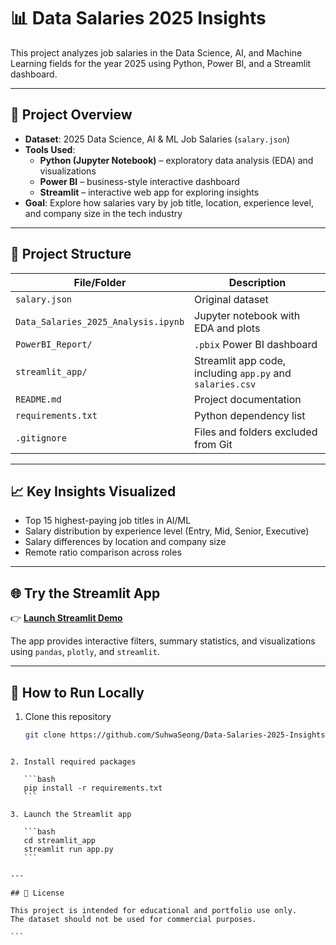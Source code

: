# 📊 Data Salaries 2025 Insights

This project analyzes job salaries in the Data Science, AI, and Machine Learning fields for the year 2025 using Python, Power BI, and a Streamlit dashboard.

---

## 🚀 Project Overview

- **Dataset**: 2025 Data Science, AI & ML Job Salaries (`salary.json`)
- **Tools Used**:
  - **Python (Jupyter Notebook)** – exploratory data analysis (EDA) and visualizations  
  - **Power BI** – business-style interactive dashboard  
  - **Streamlit** – interactive web app for exploring insights  
- **Goal**: Explore how salaries vary by job title, location, experience level, and company size in the tech industry

---

## 📂 Project Structure

| File/Folder | Description |
|-------------|-------------|
| `salary.json` | Original dataset |
| `Data_Salaries_2025_Analysis.ipynb` | Jupyter notebook with EDA and plots |
| `PowerBI_Report/` | `.pbix` Power BI dashboard |
| `streamlit_app/` | Streamlit app code, including `app.py` and `salaries.csv` |
| `README.md` | Project documentation |
| `requirements.txt` | Python dependency list |
| `.gitignore` | Files and folders excluded from Git |

---

## 📈 Key Insights Visualized

- Top 15 highest-paying job titles in AI/ML
- Salary distribution by experience level (Entry, Mid, Senior, Executive)
- Salary differences by location and company size
- Remote ratio comparison across roles

---

## 🌐 Try the Streamlit App

👉 [**Launch Streamlit Demo**](https://data-salaries-2025-insights-kpni7ykddpdmeqpkqj5fbq.streamlit.app)

The app provides interactive filters, summary statistics, and visualizations using `pandas`, `plotly`, and `streamlit`.

---

## 🧪 How to Run Locally

1. Clone this repository  
   ```bash
   git clone https://github.com/SuhwaSeong/Data-Salaries-2025-Insights.git
````

2. Install required packages

   ```bash
   pip install -r requirements.txt
   ```

3. Launch the Streamlit app

   ```bash
   cd streamlit_app
   streamlit run app.py
   ```

---

## 🔖 License

This project is intended for educational and portfolio use only.
The dataset should not be used for commercial purposes.

```
